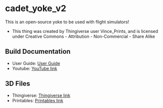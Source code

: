 # cadet_yoke_v2

This is an open-source yoke to be used with flight simulators!
- This thing was created by Thingiverse user Vince_Prints, and is licensed under Creative Commons - Attribution - Non-Commercial - Share Alike 

## Build Documentation
- User Guide: [User Guide](./User_Guide.pdf)
- Youtube: [YouTube link](https://www.youtube.com/watch?v=mIO1B-M6C_E)

## 3D Files
- Thingiverse: [Thingiverse link](https://www.thingiverse.com/thing:4884092)
- Printables: [Printables link](https://www.printables.com/model/68980-cadetyoke-v20-open-source-yoke-for-flight-simulato)
